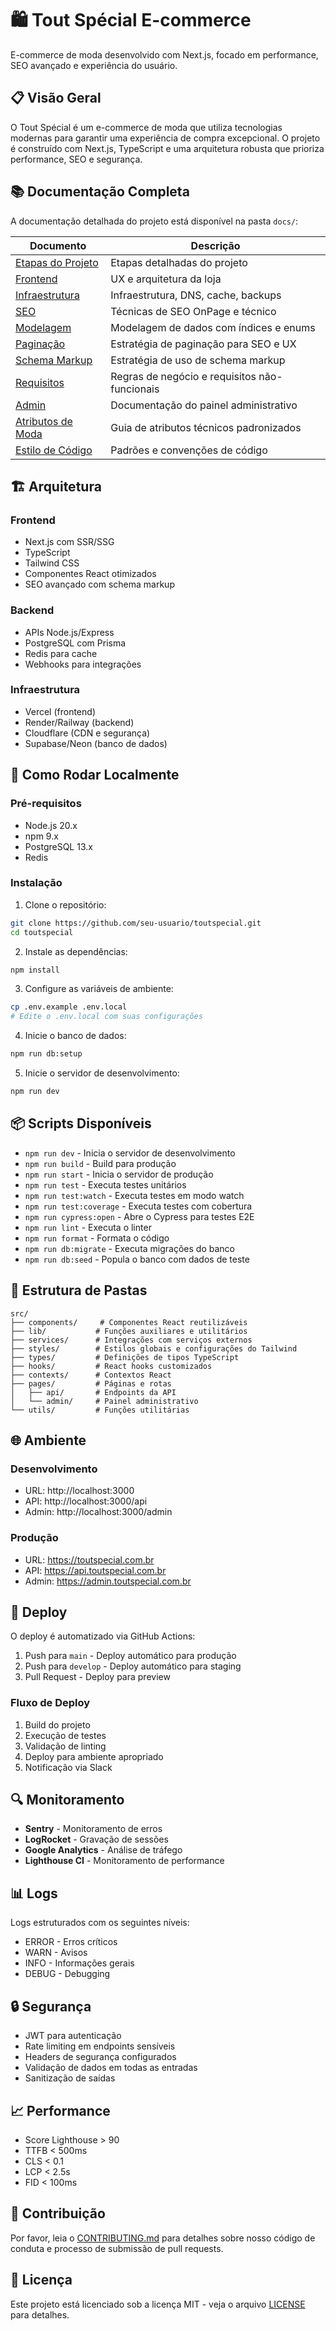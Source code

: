 # 🛍️ Tout Spécial E-commerce

E-commerce de moda desenvolvido com Next.js, focado em performance, SEO avançado e experiência do usuário.

## 📋 Visão Geral

O Tout Spécial é um e-commerce de moda que utiliza tecnologias modernas para garantir uma experiência de compra excepcional. O projeto é construído com Next.js, TypeScript e uma arquitetura robusta que prioriza performance, SEO e segurança.

## 📚 Documentação Completa

A documentação detalhada do projeto está disponível na pasta `docs/`:

| Documento                                             | Descrição                                     |
| ----------------------------------------------------- | --------------------------------------------- |
| [Etapas do Projeto](docs/etapas.md)                   | Etapas detalhadas do projeto                  |
| [Frontend](docs/frontend.md)                          | UX e arquitetura da loja                      |
| [Infraestrutura](docs/infra.md)                       | Infraestrutura, DNS, cache, backups           |
| [SEO](docs/seo.md)                                    | Técnicas de SEO OnPage e técnico              |
| [Modelagem](docs/modelagem.md)                        | Modelagem de dados com índices e enums        |
| [Paginação](docs/paginacao-estrategia.md)             | Estratégia de paginação para SEO e UX         |
| [Schema Markup](docs/schema-strategy.md)              | Estratégia de uso de schema markup            |
| [Requisitos](docs/requisitos.md)                      | Regras de negócio e requisitos não-funcionais |
| [Admin](docs/admin.md)                                | Documentação do painel administrativo         |
| [Atributos de Moda](docs/fashion-attributes-guide.md) | Guia de atributos técnicos padronizados       |
| [Estilo de Código](docs/code-style.md)                | Padrões e convenções de código                |

## 🏗️ Arquitetura

### Frontend

- Next.js com SSR/SSG
- TypeScript
- Tailwind CSS
- Componentes React otimizados
- SEO avançado com schema markup

### Backend

- APIs Node.js/Express
- PostgreSQL com Prisma
- Redis para cache
- Webhooks para integrações

### Infraestrutura

- Vercel (frontend)
- Render/Railway (backend)
- Cloudflare (CDN e segurança)
- Supabase/Neon (banco de dados)

## 🚀 Como Rodar Localmente

### Pré-requisitos

- Node.js 20.x
- npm 9.x
- PostgreSQL 13.x
- Redis

### Instalação

1. Clone o repositório:

```bash
git clone https://github.com/seu-usuario/toutspecial.git
cd toutspecial
```

2. Instale as dependências:

```bash
npm install
```

3. Configure as variáveis de ambiente:

```bash
cp .env.example .env.local
# Edite o .env.local com suas configurações
```

4. Inicie o banco de dados:

```bash
npm run db:setup
```

5. Inicie o servidor de desenvolvimento:

```bash
npm run dev
```

## 📦 Scripts Disponíveis

- `npm run dev` - Inicia o servidor de desenvolvimento
- `npm run build` - Build para produção
- `npm run start` - Inicia o servidor de produção
- `npm run test` - Executa testes unitários
- `npm run test:watch` - Executa testes em modo watch
- `npm run test:coverage` - Executa testes com cobertura
- `npm run cypress:open` - Abre o Cypress para testes E2E
- `npm run lint` - Executa o linter
- `npm run format` - Formata o código
- `npm run db:migrate` - Executa migrações do banco
- `npm run db:seed` - Popula o banco com dados de teste

## 📁 Estrutura de Pastas

```
src/
├── components/     # Componentes React reutilizáveis
├── lib/           # Funções auxiliares e utilitários
├── services/      # Integrações com serviços externos
├── styles/        # Estilos globais e configurações do Tailwind
├── types/         # Definições de tipos TypeScript
├── hooks/         # React hooks customizados
├── contexts/      # Contextos React
├── pages/         # Páginas e rotas
│   ├── api/       # Endpoints da API
│   └── admin/     # Painel administrativo
└── utils/         # Funções utilitárias
```

## 🌐 Ambiente

### Desenvolvimento

- URL: http://localhost:3000
- API: http://localhost:3000/api
- Admin: http://localhost:3000/admin

### Produção

- URL: https://toutspecial.com.br
- API: https://api.toutspecial.com.br
- Admin: https://admin.toutspecial.com.br

## 🚢 Deploy

O deploy é automatizado via GitHub Actions:

1. Push para `main` - Deploy automático para produção
2. Push para `develop` - Deploy automático para staging
3. Pull Request - Deploy para preview

### Fluxo de Deploy

1. Build do projeto
2. Execução de testes
3. Validação de linting
4. Deploy para ambiente apropriado
5. Notificação via Slack

## 🔍 Monitoramento

- **Sentry** - Monitoramento de erros
- **LogRocket** - Gravação de sessões
- **Google Analytics** - Análise de tráfego
- **Lighthouse CI** - Monitoramento de performance

## 📊 Logs

Logs estruturados com os seguintes níveis:

- ERROR - Erros críticos
- WARN - Avisos
- INFO - Informações gerais
- DEBUG - Debugging

## 🔒 Segurança

- JWT para autenticação
- Rate limiting em endpoints sensíveis
- Headers de segurança configurados
- Validação de dados em todas as entradas
- Sanitização de saídas

## 📈 Performance

- Score Lighthouse > 90
- TTFB < 500ms
- CLS < 0.1
- LCP < 2.5s
- FID < 100ms

## 🤝 Contribuição

Por favor, leia o [CONTRIBUTING.md](CONTRIBUTING.md) para detalhes sobre nosso código de conduta e processo de submissão de pull requests.

## 📝 Licença

Este projeto está licenciado sob a licença MIT - veja o arquivo [LICENSE](LICENSE) para detalhes.

